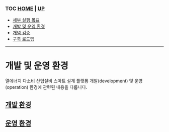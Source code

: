 ### TOC [HOME](/) | [UP](..)

- [세부 실행 목표](/docs/concept.md)
- [개발 및 운영 환경](/docs/devops)
- [개념 검증](/docs/poc)
- [구축 로드맵](/docs/roadmap)

---

# 개발 및 운영 환경

열에너지 다소비 산업설비 스마트 설계 플랫폼 개발(development) 및 운영(operation) 환경에 관련된 내용을 다룹니다.

## [개발 환경](./development.md)

## [운영 환경](./operation.md)
